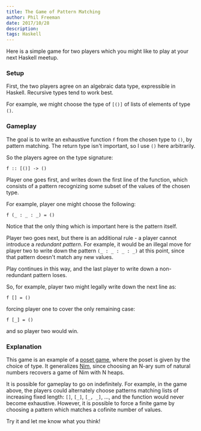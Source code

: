 ```yaml
---
title: The Game of Pattern Matching
author: Phil Freeman
date: 2017/10/28
description:
tags: Haskell
---
```


Here is a simple game for two players which you might like to play at your next Haskell meetup.

### Setup

First, the two players agree on an algebraic data type, expressible in Haskell. Recursive types tend to work best.

For example, we might choose the type of `[()]` of lists of elements of type `()`.

### Gameplay

The goal is to write an exhaustive function `f` from the chosen type to `()`, by pattern matching. The return type isn't important, so I use `()` here arbitrarily.

So the players agree on the type signature:

```
f :: [()] -> ()
```

Player one goes first, and writes down the first line of the function, which consists of a pattern recognizing some subset of the values of the chosen type.

For example, player one might choose the following:

```
f (_ : _ : _) = ()
```

Notice that the only thing which is important here is the pattern itself.

Player two goes next, but there is an additional rule - a player cannot introduce a _redundant pattern_. For example, it would be an illegal move for player two to write down the pattern `(_ : _ : _ : _)` at this point, since that pattern doesn't match any new values.

Play continues in this way, and the last player to write down a non-redundant pattern loses.

So, for example, player two might legally write down the next line as:

```
f [] = ()
```

forcing player one to cover the only remaining case:

```
f [_] = ()
```

and so player two would win.

### Explanation

This game is an example of a [poset game](https://en.wikipedia.org/wiki/Poset_game), where the poset is given by the choice of type. It generalizes [Nim](https://en.wikipedia.org/wiki/Nim), since choosing an N-ary sum of natural numbers recovers a game of Nim with N heaps.

It is possible for gameplay to go on indefinitely. For example, in the game above, the players could alternately choose patterns matching lists of increasing fixed length: `[]`, `[_]`, `[_, _]`, ..., and the function would never become exhaustive. However, it is possible to force a finite game by choosing a pattern which matches a cofinite number of values.

Try it and let me know what you think!
